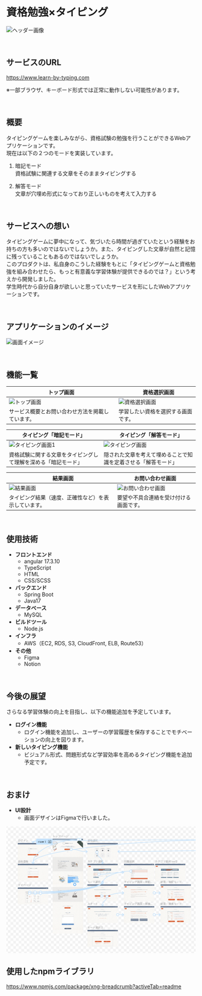 # 資格勉強×タイピング

![ヘッダー画像](/docs/img/header/header.png)

<br />

## サービスのURL

https://www.learn-by-typing.com

※一部ブラウザ、キーボード形式では正常に動作しない可能性があります。

<br />

## 概要

タイピングゲームを楽しみながら、資格試験の勉強を行うことができるWebアプリケーションです。  
現在は以下の２つのモードを実装しています。

1. 暗記モード  
資格試験に関連する文章をそのままタイピングする

2. 解答モード  
文章が穴埋め形式になっており正しいものを考えて入力する

<br />

## サービスへの想い

タイピングゲームに夢中になって、気づいたら時間が過ぎていたという経験をお持ちの方も多いのではないでしょうか。また、タイピングした文章が自然と記憶に残っていることもあるのではないでしょうか。  
このプロダクトは、私自身のこうした経験をもとに「タイピングゲームと資格勉強を組み合わせたら、もっと有意義な学習体験が提供できるのでは？」という考えから開発しました。  
学生時代から自分自身が欲しいと思っていたサービスを形にしたWebアプリケーションです。


<br />

## アプリケーションのイメージ

![画面イメージ](/docs/img/image-mov/screen-image.gif)

<br />

## 機能一覧

| トップ画面 |　資格選択画面 |
| ---- | ---- |
| ![トップ画面](/docs/img/function-list/top.png) | ![資格選択画面](/docs/img/function-list/select-exam.png) |
| サービス概要とお問い合わせ方法を掲載しています。 | 学習したい資格を選択する画面です。 |

| タイピング「暗記モード」 |　タイピング「解答モード」 |
| ---- | ---- |
| ![タイピング画面1](/docs/img//function-list/typing_nomal.png) | ![タイピング画面](/docs/img/function-list/typing_filling.png) |
| 資格試験に関する文章をタイピングして理解を深める「暗記モード」 | 隠された文章を考えて埋めることで知識を定着させる「解答モード」 |

|　結果画面 | お問い合わせ画面 |
| ---- | ---- |
| ![結果画面](/docs/img/function-list/result.png) | ![お問い合わせ画面](/docs/img//function-list/inquiry.png) |
| タイピング結果（速度、正確性など）を表示しています。 | 要望や不具合連絡を受け付ける画面です。 |



<br />

## 使用技術

- **フロントエンド** 
  - angular 17.3.10
  - TypeScript
  - HTML
  - CSS/SCSS
- **バックエンド** 
  - Spring Boot
  - Java17
- **データベース** 
  - MySQL
- **ビルドツール** 
  - Node.js
- **インフラ**
  - AWS（EC2, RDS, S3, CloudFront, ELB, Route53）
- **その他** 
  - Figma
  - Notion 

<br />

## 今後の展望

さらなる学習体験の向上を目指し、以下の機能追加を予定しています。

- **ログイン機能**
  - ログイン機能を追加し、ユーザーの学習履歴を保存することでモチベーションの向上を図ります。
- **新しいタイピング機能**
  - ビジュアル形式、問題形式など学習効率を高めるタイピング機能を追加予定です。

<br />  

## おまけ

- **UI設計**
  - 画面デザインはFigmaで行いました。

![画面遷移図](/docs/img/ui-figma/ui-figma.png)

## 使用したnpmライブラリ

https://www.npmjs.com/package/xng-breadcrumb?activeTab=readme
